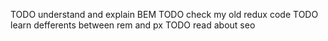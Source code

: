TODO understand and explain BEM
TODO check my old redux code
TODO learn defferents between rem and px
TODO read about seo
